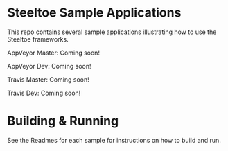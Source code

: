 # Steeltoe Sample Applications
This repo contains several sample applications illustrating how to use the Steeltoe frameworks. 

AppVeyor Master:  Coming soon!

AppVeyor Dev:  Coming soon!

Travis Master: Coming soon!

Travis Dev: Coming soon!

# Building & Running

See the Readmes for each sample for instructions on how to build and run.

